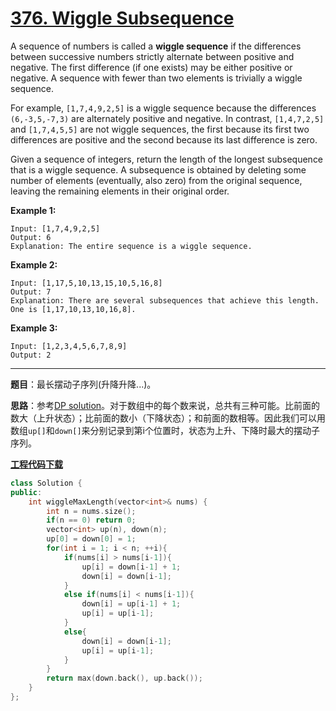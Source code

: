 # [376. Wiggle Subsequence](https://leetcode.com/problems/wiggle-subsequence/)

A sequence of numbers is called a **wiggle sequence** if the differences between successive numbers strictly alternate between positive and negative. The first difference (if one exists) may be either positive or negative. A sequence with fewer than two elements is trivially a wiggle sequence.

For example, `[1,7,4,9,2,5]` is a wiggle sequence because the differences `(6,-3,5,-7,3)` are alternately positive and negative. In contrast, `[1,4,7,2,5]` and `[1,7,4,5,5]` are not wiggle sequences, the first because its first two differences are positive and the second because its last difference is zero.

Given a sequence of integers, return the length of the longest subsequence that is a wiggle sequence. A subsequence is obtained by deleting some number of elements (eventually, also zero) from the original sequence, leaving the remaining elements in their original order.

**Example 1:**

```
Input: [1,7,4,9,2,5]
Output: 6
Explanation: The entire sequence is a wiggle sequence.
```

**Example 2:**

```
Input: [1,17,5,10,13,15,10,5,16,8]
Output: 7
Explanation: There are several subsequences that achieve this length. One is [1,17,10,13,10,16,8].
```

**Example 3:**

```
Input: [1,2,3,4,5,6,7,8,9]
Output: 2
```

-----

**题目**：最长摆动子序列(升降升降...)。

**思路**：参考[DP solution](https://leetcode.com/problems/wiggle-subsequence/discuss/84843/Easy-understanding-DP-solution-with-O(n)-Java-version)。对于数组中的每个数来说，总共有三种可能。比前面的数大（上升状态）；比前面的数小（下降状态）；和前面的数相等。因此我们可以用数组`up[]`和`down[]`来分别记录到第i个位置时，状态为上升、下降时最大的摆动子序列。

[**工程代码下载**](https://github.com/shenkh/leetcode)

```cpp
class Solution {
public:
    int wiggleMaxLength(vector<int>& nums) {
        int n = nums.size();
        if(n == 0) return 0;
        vector<int> up(n), down(n);
        up[0] = down[0] = 1;
        for(int i = 1; i < n; ++i){
            if(nums[i] > nums[i-1]){
                up[i] = down[i-1] + 1;
                down[i] = down[i-1];
            }
            else if(nums[i] < nums[i-1]){
				down[i] = up[i-1] + 1;
                up[i] = up[i-1];
            }
            else{
                down[i] = down[i-1];
                up[i] = up[i-1];
            }
        }
        return max(down.back(), up.back());
    }
};
```
